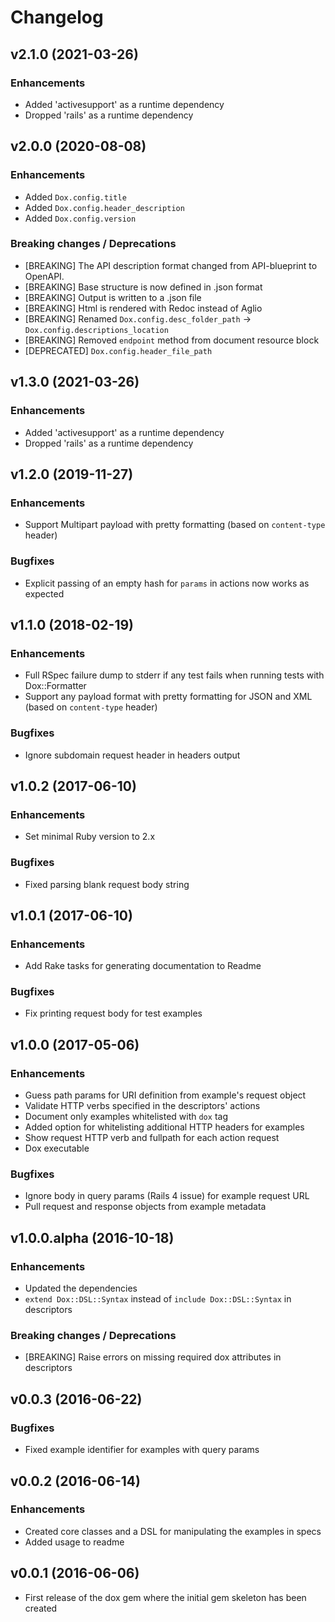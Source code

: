 # Changelog

## v2.1.0 (2021-03-26)

### Enhancements

- Added 'activesupport' as a runtime dependency
- Dropped 'rails' as a runtime dependency


## v2.0.0 (2020-08-08)

### Enhancements

- Added `Dox.config.title`
- Added `Dox.config.header_description`
- Added `Dox.config.version`


### Breaking changes / Deprecations

- [BREAKING] The API description format changed from API-blueprint to OpenAPI.
- [BREAKING] Base structure is now defined in .json format
- [BREAKING] Output is written to a .json file
- [BREAKING] Html is rendered with Redoc instead of Aglio
- [BREAKING] Renamed `Dox.config.desc_folder_path` -> `Dox.config.descriptions_location`
- [BREAKING] Removed `endpoint` method from document resource block
- [DEPRECATED] `Dox.config.header_file_path`


## v1.3.0 (2021-03-26)

### Enhancements

- Added 'activesupport' as a runtime dependency
- Dropped 'rails' as a runtime dependency


## v1.2.0 (2019-11-27)

### Enhancements

- Support Multipart payload with pretty formatting (based on `content-type` header)


### Bugfixes

- Explicit passing of an empty hash for `params` in actions now works as expected


## v1.1.0 (2018-02-19)

### Enhancements

- Full RSpec failure dump to stderr if any test fails when running tests with Dox::Formatter
- Support any payload format with pretty formatting for JSON and XML (based on `content-type` header)


### Bugfixes

- Ignore subdomain request header in headers output


## v1.0.2 (2017-06-10)

### Enhancements

- Set minimal Ruby version to 2.x


### Bugfixes

- Fixed parsing blank request body string


## v1.0.1 (2017-06-10)

### Enhancements

- Add Rake tasks for generating documentation to Readme


### Bugfixes

- Fix printing request body for test examples


## v1.0.0 (2017-05-06)

### Enhancements

- Guess path params for URI definition from example's request object
- Validate HTTP verbs specified in the descriptors' actions
- Document only examples whitelisted with `dox` tag
- Added option for whitelisting additional HTTP headers for examples
- Show request HTTP verb and fullpath for each action request
- Dox executable


### Bugfixes

- Ignore body in query params (Rails 4 issue) for example request URL
- Pull request and response objects from example metadata


## v1.0.0.alpha (2016-10-18)

### Enhancements

- Updated the dependencies
- `extend Dox::DSL::Syntax` instead of `include Dox::DSL::Syntax` in descriptors


### Breaking changes / Deprecations

- [BREAKING] Raise errors on missing required dox attributes in descriptors


## v0.0.3 (2016-06-22)

### Bugfixes

- Fixed example identifier for examples with query params


## v0.0.2 (2016-06-14)

### Enhancements

- Created core classes and a DSL for manipulating the examples in specs
- Added usage to readme


## v0.0.1 (2016-06-06)

- First release of the dox gem where the initial gem skeleton has been created
